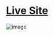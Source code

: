 # [Live Site]()

![image](https://user-images.githubusercontent.com/75967993/192964557-08acb9ce-f027-421c-8dc5-41e5c2caa10e.png)
